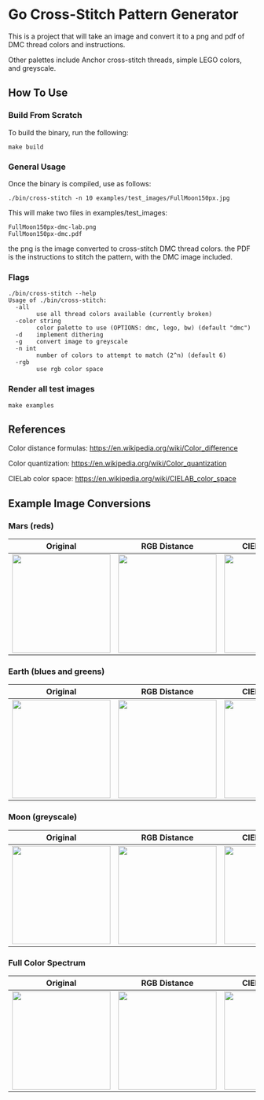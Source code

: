 # Go Cross-Stitch Pattern Generator
This is a project that will take an image and convert it to a png and pdf of DMC thread colors and instructions.

Other palettes include Anchor cross-stitch threads, simple LEGO colors, and greyscale.

## How To Use

### Build From Scratch
To build the binary, run the following:

```make build```

### General Usage
Once the binary is compiled, use as follows:
```
./bin/cross-stitch -n 10 examples/test_images/FullMoon150px.jpg
```
This will make two files in examples/test_images:
```
FullMoon150px-dmc-lab.png
FullMoon150px-dmc.pdf
```
the png is the image converted to cross-stitch DMC thread colors.
the PDF is the instructions to stitch the pattern, with the DMC image included.

### Flags
```
./bin/cross-stitch --help
Usage of ./bin/cross-stitch:
  -all
    	use all thread colors available (currently broken)
  -color string
    	color palette to use (OPTIONS: dmc, lego, bw) (default "dmc")
  -d	implement dithering
  -g	convert image to greyscale
  -n int
    	number of colors to attempt to match (2^n) (default 6)
  -rgb
    	use rgb color space
```

### Render all test images
```make examples```

## References
Color distance formulas: https://en.wikipedia.org/wiki/Color_difference

Color quantization: https://en.wikipedia.org/wiki/Color_quantization

CIELab color space: https://en.wikipedia.org/wiki/CIELAB_color_space

## Example Image Conversions

### Mars (reds)
| Original | RGB Distance | CIELab Distance |
|:--:|:--:|:--:|
| <img src="https://github.com/lindsaylandry/go-cross-stitch/blob/main/examples/test_images/mars.png" height="200" style="image-rendering: pixelated;"> | <img src="https://github.com/lindsaylandry/go-cross-stitch/blob/main/examples/test_images/mars-dmc-rgb.png" height="200" style="image-rendering: pixelated;"> | <img src="https://github.com/lindsaylandry/go-cross-stitch/blob/main/examples/test_images/mars-dmc-lab.png" height="200" style="image-rendering: pixelated;">

### Earth (blues and greens)
| Original | RGB Distance | CIELab Distance |
|:--:|:--:|:--:|
| <img src="https://github.com/lindsaylandry/go-cross-stitch/blob/main/examples/test_images/earth.png" height="200" style="image-rendering: pixelated;"> | <img src="https://github.com/lindsaylandry/go-cross-stitch/blob/main/examples/test_images/earth-dmc-rgb.png" height="200" style="image-rendering: pixelated;"> | <img src="https://github.com/lindsaylandry/go-cross-stitch/blob/main/examples/test_images/earth-dmc-lab.png" height="200" style="image-rendering: pixelated;">

### Moon (greyscale)
| Original | RGB Distance | CIELab Distance |
|:--:|:--:|:--:|
| <img src="https://github.com/lindsaylandry/go-cross-stitch/blob/main/examples/test_images/full-moon.png" height="200" style="image-rendering: pixelated;"> | <img src="https://github.com/lindsaylandry/go-cross-stitch/blob/main/examples/test_images/full-moon-dmc-rgb.png" height="200" style="image-rendering: pixelated;"> | <img src="https://github.com/lindsaylandry/go-cross-stitch/blob/main/examples/test_images/full-moon-dmc-lab.png" height="200" style="image-rendering: pixelated;">

### Full Color Spectrum
| Original | RGB Distance | CIELab Distance |
|:--:|:--:|:--:|
| <img src="https://github.com/lindsaylandry/go-cross-stitch/blob/main/examples/test_images/colors.jpg" height="200" style="image-rendering: pixelated;"> | <img src="https://github.com/lindsaylandry/go-cross-stitch/blob/main/examples/test_images/colors-dmc-rgb.png" height="200" style="image-rendering: pixelated;"> | <img src="https://github.com/lindsaylandry/go-cross-stitch/blob/main/examples/test_images/colors-dmc-lab.png" height="200" style="image-rendering: pixelated;">
